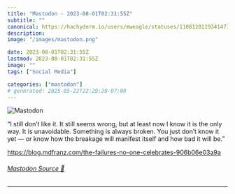 ```yaml
---
title: "Mastodon - 2023-08-01T02:31:55Z"
subtitle: ""
canonical: https://hachyderm.io/users/mweagle/statuses/110812011934147374
description:
image: "/images/mastodon.png"

date: 2023-08-01T02:31:55Z
lastmod: 2023-08-01T02:31:55Z
image: ""
tags: ["Social Media"]

categories: ["mastodon"]
# generated: 2025-05-22T22:29:20-07:00
---
```

![Mastodon](/images/mastodon.png)

<p>“I still don’t like it. It still seems wrong, but at least now I know it is the only way. It is unavoidable. Something is always broken. You just don’t know it yet — or know how the breakage will manifest itself and how bad it will be.”</p><p><a href="https://blog.mdfranz.com/the-failures-no-one-celebrates-906b06e03a9a" target="_blank" rel="nofollow noopener noreferrer" translate="no"><span class="invisible">https://</span><span class="ellipsis">blog.mdfranz.com/the-failures-</span><span class="invisible">no-one-celebrates-906b06e03a9a</span></a></p>


###### [Mastodon Source 🐘](https://hachyderm.io/@mweagle/110812011934147374)

___
